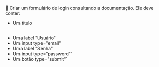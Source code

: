 ⿡ Criar um formulário de login consultando a documentação. Ele deve conter:  
- Um título <h2>  
- Uma label "Usuário"  
- Um input type="email"  
- Uma label "Senha"  
- Um input type="password"`  
- Um botão type="submit"`  
